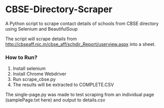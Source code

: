 # CBSE-Directory-Scraper
A Python script to scrape contact details of schools from CBSE directory using Selenium and BeautifulSoup

The script will scrape details from http://cbseaff.nic.in/cbse_aff/schdir_Report/userview.aspx into a sheet.

### How to Run?
1) Install selenium
2) Install Chrome Webdriver
3) Run scrape_cbse.py
4) The results will be extracted to COMPLETE.CSV

The single-page.py was made to test scraping from an individual page (samplePage.txt here) and output to details.csv
